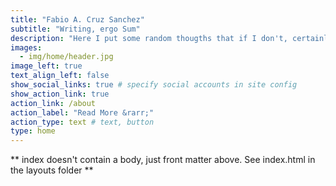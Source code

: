 ```yaml
---
title: "Fabio A. Cruz Sanchez"
subtitle: "Writing, ergo Sum"
description: "Here I put some random thougths that if I don't, certainly I will forget it."
images:
  - img/home/header.jpg
image_left: true
text_align_left: false
show_social_links: true # specify social accounts in site config
show_action_link: true
action_link: /about
action_label: "Read More &rarr;"
action_type: text # text, button
type: home
---
```


** index doesn't contain a body, just front matter above.
See index.html in the layouts folder **
